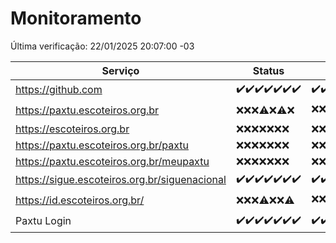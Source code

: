# Monitoramento

Última verificação: 22/01/2025 20:07:00 -03

|Serviço|Status|Últimas 24h|
|---|---|---|
|https://github.com|<span title="2025-01-15: OK=23">✔️</span><span title="2025-01-16: OK=23">✔️</span><span title="2025-01-17: OK=23">✔️</span><span title="2025-01-18: OK=23">✔️</span><span title="2025-01-19: OK=23">✔️</span><span title="2025-01-20: OK=23">✔️</span><span title="2025-01-21: OK=22">✔️</span>|<span title="21/01/2025 20:07:00 -03 : 200">✔️</span><span title="21/01/2025 21:40:00 -03 : 200">✔️</span><span title="21/01/2025 23:09:00 -03 : 200">✔️</span><span title="22/01/2025 00:12:00 -03 : 200">✔️</span><span title="22/01/2025 01:10:00 -03 : 200">✔️</span><span title="22/01/2025 02:08:00 -03 : 200">✔️</span><span title="22/01/2025 03:11:00 -03 : 200">✔️</span><span title="22/01/2025 04:08:00 -03 : 200">✔️</span><span title="22/01/2025 05:11:00 -03 : 200">✔️</span><span title="22/01/2025 06:08:00 -03 : 200">✔️</span><span title="22/01/2025 07:07:00 -03 : 200">✔️</span><span title="22/01/2025 08:06:00 -03 : 200">✔️</span><span title="22/01/2025 09:15:00 -03 : 200">✔️</span><span title="22/01/2025 10:15:00 -03 : 200">✔️</span><span title="22/01/2025 11:08:00 -03 : 200">✔️</span><span title="22/01/2025 12:08:00 -03 : 200">✔️</span><span title="22/01/2025 13:10:00 -03 : 200">✔️</span><span title="22/01/2025 14:07:00 -03 : 200">✔️</span><span title="22/01/2025 15:11:00 -03 : 200">✔️</span><span title="22/01/2025 16:06:00 -03 : 200">✔️</span><span title="22/01/2025 17:09:00 -03 : 200">✔️</span><span title="22/01/2025 18:06:00 -03 : 200">✔️</span><span title="22/01/2025 19:07:00 -03 : 200">✔️</span><span title="22/01/2025 20:07:00 -03 : 200">✔️</span>|
|https://paxtu.escoteiros.org.br|<span title="2025-01-15: Falhas=23">❌</span><span title="2025-01-16: Falhas=23">❌</span><span title="2025-01-17: Falhas=23">❌</span><span title="2025-01-18: OK=1, Falhas=22">⚠️</span><span title="2025-01-19: Falhas=23">❌</span><span title="2025-01-20: OK=1, Falhas=22">⚠️</span><span title="2025-01-21: Falhas=22">❌</span>|<span title="21/01/2025 20:07:00 -03 : 403">❌</span><span title="21/01/2025 21:40:00 -03 : 403">❌</span><span title="21/01/2025 23:09:00 -03 : 403">❌</span><span title="22/01/2025 00:12:00 -03 : 403">❌</span><span title="22/01/2025 01:10:00 -03 : 403">❌</span><span title="22/01/2025 02:08:00 -03 : 403">❌</span><span title="22/01/2025 03:11:00 -03 : 403">❌</span><span title="22/01/2025 04:08:00 -03 : 403">❌</span><span title="22/01/2025 05:11:00 -03 : 403">❌</span><span title="22/01/2025 06:08:00 -03 : 403">❌</span><span title="22/01/2025 07:07:00 -03 : 403">❌</span><span title="22/01/2025 08:06:00 -03 : 403">❌</span><span title="22/01/2025 09:15:00 -03 : 403">❌</span><span title="22/01/2025 10:15:00 -03 : 403">❌</span><span title="22/01/2025 11:08:00 -03 : 403">❌</span><span title="22/01/2025 12:08:00 -03 : 200">✔️</span><span title="22/01/2025 13:10:00 -03 : 403">❌</span><span title="22/01/2025 14:07:00 -03 : 403">❌</span><span title="22/01/2025 15:11:00 -03 : 403">❌</span><span title="22/01/2025 16:06:00 -03 : 403">❌</span><span title="22/01/2025 17:09:00 -03 : 403">❌</span><span title="22/01/2025 18:06:00 -03 : 403">❌</span><span title="22/01/2025 19:07:00 -03 : 403">❌</span><span title="22/01/2025 20:07:00 -03 : 403">❌</span>|
|https://escoteiros.org.br|<span title="2025-01-15: Falhas=23">❌</span><span title="2025-01-16: Falhas=23">❌</span><span title="2025-01-17: Falhas=23">❌</span><span title="2025-01-18: Falhas=23">❌</span><span title="2025-01-19: Falhas=23">❌</span><span title="2025-01-20: Falhas=23">❌</span><span title="2025-01-21: Falhas=22">❌</span>|<span title="21/01/2025 20:07:00 -03 : 403">❌</span><span title="21/01/2025 21:40:00 -03 : 403">❌</span><span title="21/01/2025 23:09:00 -03 : 403">❌</span><span title="22/01/2025 00:12:00 -03 : 403">❌</span><span title="22/01/2025 01:10:00 -03 : 403">❌</span><span title="22/01/2025 02:08:00 -03 : 403">❌</span><span title="22/01/2025 03:12:00 -03 : 403">❌</span><span title="22/01/2025 04:08:00 -03 : 403">❌</span><span title="22/01/2025 05:11:00 -03 : 403">❌</span><span title="22/01/2025 06:08:00 -03 : 403">❌</span><span title="22/01/2025 07:07:00 -03 : 403">❌</span><span title="22/01/2025 08:06:00 -03 : 403">❌</span><span title="22/01/2025 09:15:00 -03 : 403">❌</span><span title="22/01/2025 10:15:00 -03 : 403">❌</span><span title="22/01/2025 11:08:00 -03 : 403">❌</span><span title="22/01/2025 12:08:00 -03 : 403">❌</span><span title="22/01/2025 13:10:00 -03 : 403">❌</span><span title="22/01/2025 14:07:00 -03 : 403">❌</span><span title="22/01/2025 15:11:00 -03 : 403">❌</span><span title="22/01/2025 16:06:00 -03 : 403">❌</span><span title="22/01/2025 17:09:00 -03 : 403">❌</span><span title="22/01/2025 18:06:00 -03 : 403">❌</span><span title="22/01/2025 19:07:00 -03 : 403">❌</span><span title="22/01/2025 20:07:00 -03 : 403">❌</span>|
|https://paxtu.escoteiros.org.br/paxtu|<span title="2025-01-15: Falhas=23">❌</span><span title="2025-01-16: Falhas=23">❌</span><span title="2025-01-17: Falhas=23">❌</span><span title="2025-01-18: Falhas=23">❌</span><span title="2025-01-19: Falhas=23">❌</span><span title="2025-01-20: Falhas=23">❌</span><span title="2025-01-21: Falhas=22">❌</span>|<span title="21/01/2025 20:07:00 -03 : 403">❌</span><span title="21/01/2025 21:40:00 -03 : 403">❌</span><span title="21/01/2025 23:09:00 -03 : 403">❌</span><span title="22/01/2025 00:12:00 -03 : 403">❌</span><span title="22/01/2025 01:10:00 -03 : 403">❌</span><span title="22/01/2025 02:08:00 -03 : 403">❌</span><span title="22/01/2025 03:12:00 -03 : 403">❌</span><span title="22/01/2025 04:08:00 -03 : 403">❌</span><span title="22/01/2025 05:11:00 -03 : 403">❌</span><span title="22/01/2025 06:08:00 -03 : 403">❌</span><span title="22/01/2025 07:07:00 -03 : 403">❌</span><span title="22/01/2025 08:06:00 -03 : 403">❌</span><span title="22/01/2025 09:15:00 -03 : 403">❌</span><span title="22/01/2025 10:15:00 -03 : 403">❌</span><span title="22/01/2025 11:08:00 -03 : 403">❌</span><span title="22/01/2025 12:08:00 -03 : 403">❌</span><span title="22/01/2025 13:10:00 -03 : 403">❌</span><span title="22/01/2025 14:07:00 -03 : 403">❌</span><span title="22/01/2025 15:11:00 -03 : 403">❌</span><span title="22/01/2025 16:06:00 -03 : 403">❌</span><span title="22/01/2025 17:09:00 -03 : 403">❌</span><span title="22/01/2025 18:06:00 -03 : 403">❌</span><span title="22/01/2025 19:07:00 -03 : 403">❌</span><span title="22/01/2025 20:07:00 -03 : 403">❌</span>|
|https://paxtu.escoteiros.org.br/meupaxtu|<span title="2025-01-15: Falhas=23">❌</span><span title="2025-01-16: Falhas=23">❌</span><span title="2025-01-17: Falhas=23">❌</span><span title="2025-01-18: Falhas=23">❌</span><span title="2025-01-19: Falhas=23">❌</span><span title="2025-01-20: Falhas=23">❌</span><span title="2025-01-21: Falhas=22">❌</span>|<span title="21/01/2025 20:07:00 -03 : 403">❌</span><span title="21/01/2025 21:40:00 -03 : 403">❌</span><span title="21/01/2025 23:09:00 -03 : 403">❌</span><span title="22/01/2025 00:12:00 -03 : 403">❌</span><span title="22/01/2025 01:10:00 -03 : 403">❌</span><span title="22/01/2025 02:08:00 -03 : 403">❌</span><span title="22/01/2025 03:12:00 -03 : 403">❌</span><span title="22/01/2025 04:08:00 -03 : 403">❌</span><span title="22/01/2025 05:11:00 -03 : 403">❌</span><span title="22/01/2025 06:08:00 -03 : 403">❌</span><span title="22/01/2025 07:07:00 -03 : 403">❌</span><span title="22/01/2025 08:06:00 -03 : 403">❌</span><span title="22/01/2025 09:15:00 -03 : 403">❌</span><span title="22/01/2025 10:15:00 -03 : 403">❌</span><span title="22/01/2025 11:08:00 -03 : 403">❌</span><span title="22/01/2025 12:08:00 -03 : 403">❌</span><span title="22/01/2025 13:10:00 -03 : 403">❌</span><span title="22/01/2025 14:07:00 -03 : 403">❌</span><span title="22/01/2025 15:11:00 -03 : 403">❌</span><span title="22/01/2025 16:06:00 -03 : 403">❌</span><span title="22/01/2025 17:09:00 -03 : 403">❌</span><span title="22/01/2025 18:06:00 -03 : 403">❌</span><span title="22/01/2025 19:07:00 -03 : 403">❌</span><span title="22/01/2025 20:07:00 -03 : 403">❌</span>|
|https://sigue.escoteiros.org.br/siguenacional|<span title="2025-01-15: OK=23">✔️</span><span title="2025-01-16: OK=23">✔️</span><span title="2025-01-17: OK=23">✔️</span><span title="2025-01-18: OK=23">✔️</span><span title="2025-01-19: OK=23">✔️</span><span title="2025-01-20: OK=23">✔️</span><span title="2025-01-21: OK=22">✔️</span>|<span title="21/01/2025 20:07:00 -03 : 200">✔️</span><span title="21/01/2025 21:40:00 -03 : 200">✔️</span><span title="21/01/2025 23:09:00 -03 : 200">✔️</span><span title="22/01/2025 00:12:00 -03 : 200">✔️</span><span title="22/01/2025 01:10:00 -03 : 200">✔️</span><span title="22/01/2025 02:08:00 -03 : 200">✔️</span><span title="22/01/2025 03:12:00 -03 : 200">✔️</span><span title="22/01/2025 04:08:00 -03 : 200">✔️</span><span title="22/01/2025 05:11:00 -03 : 200">✔️</span><span title="22/01/2025 06:08:00 -03 : 200">✔️</span><span title="22/01/2025 07:07:00 -03 : 200">✔️</span><span title="22/01/2025 08:06:00 -03 : 200">✔️</span><span title="22/01/2025 09:15:00 -03 : 200">✔️</span><span title="22/01/2025 10:15:00 -03 : 200">✔️</span><span title="22/01/2025 11:08:00 -03 : 200">✔️</span><span title="22/01/2025 12:08:00 -03 : 200">✔️</span><span title="22/01/2025 13:10:00 -03 : 200">✔️</span><span title="22/01/2025 14:07:00 -03 : 200">✔️</span><span title="22/01/2025 15:11:00 -03 : 200">✔️</span><span title="22/01/2025 16:06:00 -03 : 200">✔️</span><span title="22/01/2025 17:09:00 -03 : 200">✔️</span><span title="22/01/2025 18:06:00 -03 : 200">✔️</span><span title="22/01/2025 19:07:00 -03 : 200">✔️</span><span title="22/01/2025 20:07:00 -03 : 200">✔️</span>|
|https://id.escoteiros.org.br/|<span title="2025-01-15: Falhas=23">❌</span><span title="2025-01-16: Falhas=23">❌</span><span title="2025-01-17: Falhas=23">❌</span><span title="2025-01-18: OK=1, Falhas=22">⚠️</span><span title="2025-01-19: Falhas=23">❌</span><span title="2025-01-20: Falhas=23">❌</span><span title="2025-01-21: OK=1, Falhas=21">⚠️</span>|<span title="21/01/2025 20:07:00 -03 : 403">❌</span><span title="21/01/2025 21:40:00 -03 : 403">❌</span><span title="21/01/2025 23:09:00 -03 : 200">✔️</span><span title="22/01/2025 00:12:00 -03 : 403">❌</span><span title="22/01/2025 01:10:00 -03 : 403">❌</span><span title="22/01/2025 02:08:00 -03 : 403">❌</span><span title="22/01/2025 03:12:00 -03 : 403">❌</span><span title="22/01/2025 04:08:00 -03 : 403">❌</span><span title="22/01/2025 05:11:00 -03 : 403">❌</span><span title="22/01/2025 06:08:00 -03 : 403">❌</span><span title="22/01/2025 07:07:00 -03 : 403">❌</span><span title="22/01/2025 08:06:00 -03 : 403">❌</span><span title="22/01/2025 09:15:00 -03 : 403">❌</span><span title="22/01/2025 10:15:00 -03 : 403">❌</span><span title="22/01/2025 11:08:00 -03 : 403">❌</span><span title="22/01/2025 12:08:00 -03 : 200">✔️</span><span title="22/01/2025 13:10:00 -03 : 403">❌</span><span title="22/01/2025 14:07:00 -03 : 403">❌</span><span title="22/01/2025 15:11:00 -03 : 403">❌</span><span title="22/01/2025 16:06:00 -03 : 403">❌</span><span title="22/01/2025 17:09:00 -03 : 403">❌</span><span title="22/01/2025 18:06:00 -03 : 403">❌</span><span title="22/01/2025 19:07:00 -03 : 403">❌</span><span title="22/01/2025 20:07:00 -03 : 403">❌</span>|
|Paxtu Login|<span title="2025-01-15: OK=23">✔️</span><span title="2025-01-16: OK=23">✔️</span><span title="2025-01-17: OK=23">✔️</span><span title="2025-01-18: OK=23">✔️</span><span title="2025-01-19: OK=23">✔️</span><span title="2025-01-20: OK=23">✔️</span><span title="2025-01-21: OK=22">✔️</span>|<span title="21/01/2025 20:07:00 -03 : 200">✔️</span><span title="21/01/2025 21:40:00 -03 : 200">✔️</span><span title="21/01/2025 23:09:00 -03 : 200">✔️</span><span title="22/01/2025 00:12:00 -03 : 200">✔️</span><span title="22/01/2025 01:10:00 -03 : 200">✔️</span><span title="22/01/2025 02:08:00 -03 : 200">✔️</span><span title="22/01/2025 03:12:00 -03 : 200">✔️</span><span title="22/01/2025 04:08:00 -03 : 200">✔️</span><span title="22/01/2025 05:11:00 -03 : 200">✔️</span><span title="22/01/2025 06:08:00 -03 : 200">✔️</span><span title="22/01/2025 07:07:00 -03 : 200">✔️</span><span title="22/01/2025 08:06:00 -03 : 200">✔️</span><span title="22/01/2025 09:15:00 -03 : 200">✔️</span><span title="22/01/2025 10:15:00 -03 : 200">✔️</span><span title="22/01/2025 11:08:00 -03 : 200">✔️</span><span title="22/01/2025 12:08:00 -03 : 200">✔️</span><span title="22/01/2025 13:10:00 -03 : 200">✔️</span><span title="22/01/2025 14:07:00 -03 : 200">✔️</span><span title="22/01/2025 15:11:00 -03 : 200">✔️</span><span title="22/01/2025 16:06:00 -03 : 200">✔️</span><span title="22/01/2025 17:09:00 -03 : 200">✔️</span><span title="22/01/2025 18:06:00 -03 : 200">✔️</span><span title="22/01/2025 19:07:00 -03 : 200">✔️</span><span title="22/01/2025 20:07:00 -03 : 200">✔️</span>|
